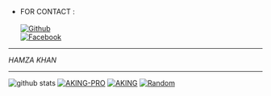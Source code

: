 * FOR CONTACT :
<b></b> </br> <br>[![Github](https://img.shields.io/badge/Github-ZABL-999-dimgray?style=flat-square&logo=github)](https://github.com/ZABL-111)<br> [![Facebook](https://img.shields.io/badge/Facebook-ZABL-blue?style=flat-square&logo=facebook)](https://www.facebook.com/oggyfire)
&nbsp;&nbsp;     &nbsp;&nbsp;    &nbsp;&nbsp;   &nbsp;&nbsp;   &nbsp;&nbsp;   
___
_HAMZA KHAN_
___

![github stats](https://github-readme-stats.vercel.app/api?username=AKING110&show_icons=true&theme=dark)
<a href="https://github.com/AKING110/AKING-PRO"><img title="AKING-PRO" src="https://github-readme-stats.vercel.app/api/pin/?username=AKING110&repo=AKING-PRO&theme=vision-friendly-dark"></a>
<a href="https://github.com/AKING110/AKING"><img title="AKING" src="https://github-readme-stats.vercel.app/api/pin/?username=AKING110&repo=AKING&theme=vision-friendly-dark"></a>
<a href="https://github.com/AKING110/Random"><img title="Random" src="https://github-readme-stats.vercel.app/api/pin/?username=AKING110&repo=Random&theme=vision-friendly-dark"></a>
